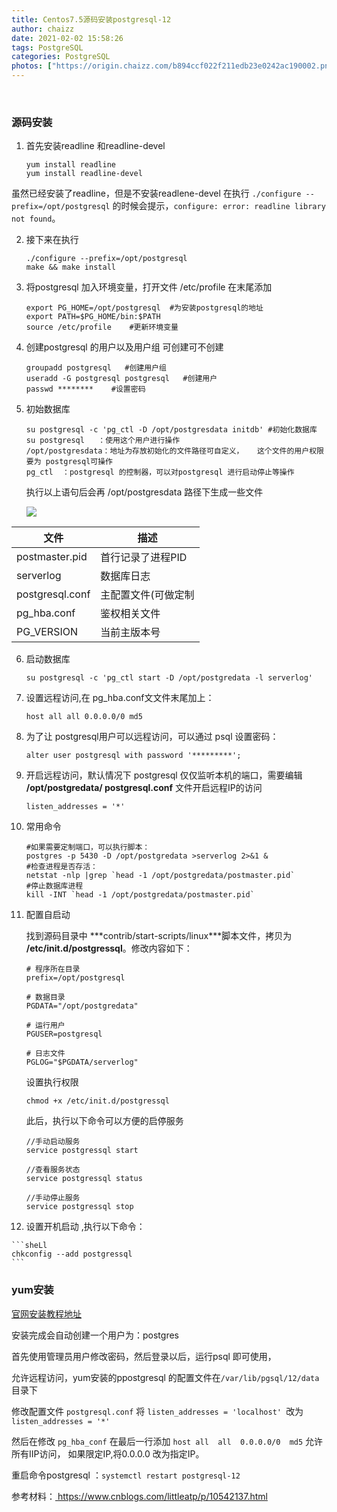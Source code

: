 ```yaml
---
title: Centos7.5源码安装postgresql-12
author: chaizz
date: 2021-02-02 15:58:26
tags: PostgreSQL
categories: PostgreSQL
photos: ["https://origin.chaizz.com/b894ccf022f211edb23e0242ac190002.png"]
---
```


​          

<!--more-->

### 源码安装

1. 首先安装readline 和readline-devel

   ```shll
   yum install readline 
   yum install readline-devel
   ```

虽然已经安装了readline，但是不安装readlene-devel 在执行 `./configure --prefix=/opt/postgresql` 的时候会提示，`configure: error: readline library not found`。

2. 接下来在执行 

   ```shell
   ./configure --prefix=/opt/postgresql
   make && make install
   ```

3. 将postgresql 加入环境变量，打开文件 /etc/profile  在末尾添加

   ```shell
   export PG_HOME=/opt/postgresql  #为安装postgresql的地址
   export PATH=$PG_HOME/bin:$PATH
   source /etc/profile    #更新环境变量
   ```

4. 创建postgresql 的用户以及用户组 可创建可不创建

   ```shell
   groupadd postgresql   #创建用户组
   useradd -G postgresql postgresql   #创建用户
   passwd ********    #设置密码  
   ```


5. 初始数据库

   ```shell
   su postgresql -c 'pg_ctl -D /opt/postgresdata initdb' #初始化数据库
   su postgresql   ：使用这个用户进行操作
   /opt/postgresdata：地址为存放初始化的文件路径可自定义，   这个文件的用户权限要为 postgresql可操作
   pg_ctl  ：postgresql 的控制器，可以对postgresql 进行启动停止等操作
   ```

   执行以上语句后会再  /opt/postgresdata 路径下生成一些文件

   ![](postgresql0.jpg)

| 文件            | 描述                |
| --------------- | ------------------- |
| postmaster.pid  | 首行记录了进程PID   |
| serverlog       | 数据库日志          |
| postgresql.conf | 主配置文件(可做定制 |
| pg_hba.conf     | 鉴权相关文件        |
| PG_VERSION      | 当前主版本号        |

6. 启动数据库

   ```shell
   su postgresql -c 'pg_ctl start -D /opt/postgredata -l serverlog'
   ```

   

7. 设置远程访问,在 pg_hba.conf文文件末尾加上：

   ```shell
   host all all 0.0.0.0/0 md5
   ```

8. 为了让 postgresql用户可以远程访问，可以通过 psql 设置密码：

   ```
   alter user postgresql with password '*********';
   ```



9. 开启远程访问，默认情况下 postgresql 仅仅监听本机的端口，需要编辑 **/opt/postgredata/ postgresql.conf** 文件开启远程IP的访问

   ```
   listen_addresses = '*'
   ```

10. 常用命令

    ```shell
    #如果需要定制端口，可以执行脚本：
    postgres -p 5430 -D /opt/postgredata >serverlog 2>&1 &
    #检查进程是否存活：
    netstat -nlp |grep `head -1 /opt/postgredata/postmaster.pid`
    #停止数据库进程
    kill -INT `head -1 /opt/postgredata/postmaster.pid`
    ```

11. 配置自启动

    找到源码目录中 ***contrib/start-scripts/linux\***脚本文件，拷贝为 **/etc/init.d/postgressql**。修改内容如下：

    ```shell
    # 程序所在目录
    prefix=/opt/postgresql
    
    # 数据目录
    PGDATA="/opt/postgredata"
    
    # 运行用户
    PGUSER=postgresql
    
    # 日志文件
    PGLOG="$PGDATA/serverlog"
    ```

    设置执行权限

    ```shell
    chmod +x /etc/init.d/postgressql		
    ```
    
    此后，执行以下命令可以方便的启停服务

    ```shell
    //手动启动服务
    service postgressql start
    
    //查看服务状态
    service postgressql status
    
    //手动停止服务
    service postgressql stop
    ```
    
12.  设置开机启动 ,执行以下命令：

    ```sheLl
    chkconfig --add postgressql
    ```

    

### yum安装

 [官网安装教程地址](https://www.postgresql.org/download/linux/redhat/)

安装完成会自动创建一个用户为：postgres  

首先使用管理员用户修改密码，然后登录以后，运行psql 即可使用，

允许远程访问，yum安装的ppostgresql 的配置文件在`/var/lib/pgsql/12/data` 目录下

修改配置文件 `postgresql.conf` 将 `listen_addresses = 'localhost' `改为 `listen_addresses = '*' `

然后在修改 `pg_hba_conf` 在最后一行添加 `host all  all  0.0.0.0/0  md5`  允许所有IIP访问， 如果限定IP,将0.0.0.0 改为指定IP。

重启命令postgresql  ：`systemctl restart postgresql-12`



参考材料：[ https://www.cnblogs.com/littleatp/p/10542137.html ]()